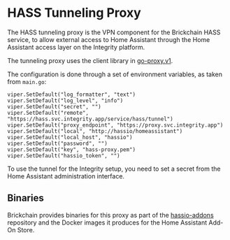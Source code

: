 HASS Tunneling Proxy
====================

The HASS tunneling proxy is the VPN component for the Brickchain HASS service, to allow external access to Home Assistant through the Home Assistant access layer on the Integrity platform.

The tunneling proxy uses the client library in [go-proxy.v1](https://github.com/Brickchain/go-proxy.v1).

The configuration is done through a set of environment variables, as taken from `main.go`:

```golang
viper.SetDefault("log_formatter", "text")
viper.SetDefault("log_level", "info")
viper.SetDefault("secret", "")
viper.SetDefault("remote", "https://hass.svc.integrity.app/service/hass/tunnel")
viper.SetDefault("proxy_endpoint", "https://proxy.svc.integrity.app")
viper.SetDefault("local", "http://hassio/homeassistant")
viper.SetDefault("local_host", "hassio")
viper.SetDefault("password", "")
viper.SetDefault("key", "hass-proxy.pem")
viper.SetDefault("hassio_token", "")
```

To use the tunnel for the Integrity setup, you need to set a secret from the Home Assistant administration interface.

## Binaries

Brickchain provides binaries for this proxy as part of the [hassio-addons](https://github.com/Brickchain/hassio-addons/) repository and the Docker images it produces for the Home Assistant Add-On Store.
